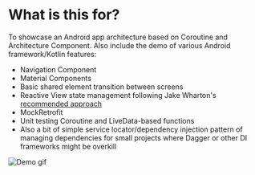 # What is this for?
To showcase an Android app architecture based on Coroutine and Architecture Component. 
Also include the demo of various Android framework/Kotlin features:

* Navigation Component
* Material Components
* Basic shared element transition between screens
* Reactive View state management following Jake Wharton's [recommended approach](https://www.youtube.com/watch?v=0IKHxjkgop4)
* MockRetrofit
* Unit testing Coroutine and LiveData-based functions
* Also a bit of simple service locator/dependency injection pattern of managing dependencies for small projects where Dagger or other DI frameworks might be overkill


![Demo gif](https://media.giphy.com/media/h8afO6UdljGQmbzAj1/giphy.gif)
